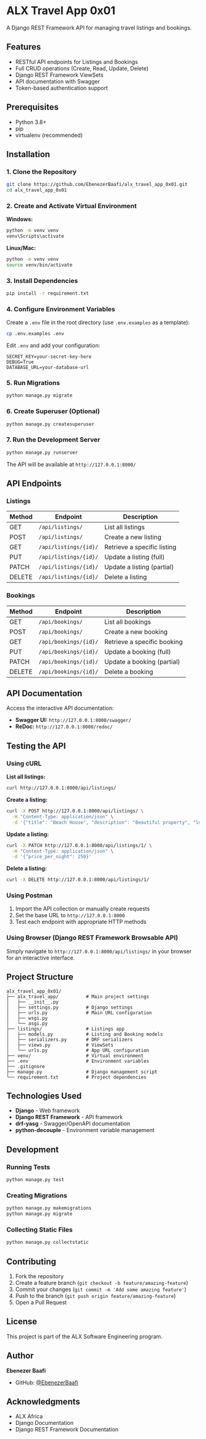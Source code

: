 # ALX Travel App 0x01

A Django REST Framework API for managing travel listings and bookings.

## Features

- RESTful API endpoints for Listings and Bookings
- Full CRUD operations (Create, Read, Update, Delete)
- Django REST Framework ViewSets
- API documentation with Swagger
- Token-based authentication support

## Prerequisites

- Python 3.8+
- pip
- virtualenv (recommended)

## Installation

### 1. Clone the Repository

```bash
git clone https://github.com/EbenezerBaafi/alx_travel_app_0x01.git
cd alx_travel_app_0x01
```

### 2. Create and Activate Virtual Environment

**Windows:**
```bash
python -m venv venv
venv\Scripts\activate
```

**Linux/Mac:**
```bash
python -m venv venv
source venv/bin/activate
```

### 3. Install Dependencies

```bash
pip install -r requirement.txt
```

### 4. Configure Environment Variables

Create a `.env` file in the root directory (use `.env.examples` as a template):

```bash
cp .env.examples .env
```

Edit `.env` and add your configuration:
```
SECRET_KEY=your-secret-key-here
DEBUG=True
DATABASE_URL=your-database-url
```

### 5. Run Migrations

```bash
python manage.py migrate
```

### 6. Create Superuser (Optional)

```bash
python manage.py createsuperuser
```

### 7. Run the Development Server

```bash
python manage.py runserver
```

The API will be available at `http://127.0.0.1:8000/`

## API Endpoints

### Listings

| Method | Endpoint | Description |
|--------|----------|-------------|
| GET | `/api/listings/` | List all listings |
| POST | `/api/listings/` | Create a new listing |
| GET | `/api/listings/{id}/` | Retrieve a specific listing |
| PUT | `/api/listings/{id}/` | Update a listing (full) |
| PATCH | `/api/listings/{id}/` | Update a listing (partial) |
| DELETE | `/api/listings/{id}/` | Delete a listing |

### Bookings

| Method | Endpoint | Description |
|--------|----------|-------------|
| GET | `/api/bookings/` | List all bookings |
| POST | `/api/bookings/` | Create a new booking |
| GET | `/api/bookings/{id}/` | Retrieve a specific booking |
| PUT | `/api/bookings/{id}/` | Update a booking (full) |
| PATCH | `/api/bookings/{id}/` | Update a booking (partial) |
| DELETE | `/api/bookings/{id}/` | Delete a booking |

## API Documentation

Access the interactive API documentation:

- **Swagger UI:** `http://127.0.0.1:8000/swagger/`
- **ReDoc:** `http://127.0.0.1:8000/redoc/`

## Testing the API

### Using cURL

**List all listings:**
```bash
curl http://127.0.0.1:8000/api/listings/
```

**Create a listing:**
```bash
curl -X POST http://127.0.0.1:8000/api/listings/ \
  -H "Content-Type: application/json" \
  -d '{"title": "Beach House", "description": "Beautiful property", "location": "Miami", "price_per_night": 200}'
```

**Update a listing:**
```bash
curl -X PATCH http://127.0.0.1:8000/api/listings/1/ \
  -H "Content-Type: application/json" \
  -d '{"price_per_night": 250}'
```

**Delete a listing:**
```bash
curl -X DELETE http://127.0.0.1:8000/api/listings/1/
```

### Using Postman

1. Import the API collection or manually create requests
2. Set the base URL to `http://127.0.0.1:8000`
3. Test each endpoint with appropriate HTTP methods

### Using Browser (Django REST Framework Browsable API)

Simply navigate to `http://127.0.0.1:8000/api/listings/` in your browser for an interactive interface.

## Project Structure

```
alx_travel_app_0x01/
├── alx_travel_app/          # Main project settings
│   ├── __init__.py
│   ├── settings.py          # Django settings
│   ├── urls.py              # Main URL configuration
│   ├── wsgi.py
│   └── asgi.py
├── listings/                # Listings app
│   ├── models.py            # Listing and Booking models
│   ├── serializers.py       # DRF serializers
│   ├── views.py             # ViewSets
│   └── urls.py              # App URL configuration
├── venv/                    # Virtual environment
├── .env                     # Environment variables
├── .gitignore
├── manage.py                # Django management script
└── requirement.txt          # Project dependencies
```

## Technologies Used

- **Django** - Web framework
- **Django REST Framework** - API framework
- **drf-yasg** - Swagger/OpenAPI documentation
- **python-decouple** - Environment variable management

## Development

### Running Tests

```bash
python manage.py test
```

### Creating Migrations

```bash
python manage.py makemigrations
python manage.py migrate
```

### Collecting Static Files

```bash
python manage.py collectstatic
```

## Contributing

1. Fork the repository
2. Create a feature branch (`git checkout -b feature/amazing-feature`)
3. Commit your changes (`git commit -m 'Add some amazing feature'`)
4. Push to the branch (`git push origin feature/amazing-feature`)
5. Open a Pull Request

## License

This project is part of the ALX Software Engineering program.

## Author

**Ebenezer Baafi**
- GitHub: [@EbenezerBaafi](https://github.com/EbenezerBaafi)

## Acknowledgments

- ALX Africa
- Django Documentation
- Django REST Framework Documentation
